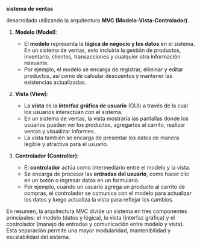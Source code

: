  **sistema de ventas**

desarrollado utilizando la arquitectura **MVC (Modelo-Vista-Controlador)**.

1. **Modelo (Model)**:
    - El **modelo** representa la **lógica de negocio y los datos** en el sistema. En un sistema de ventas, esto incluiría la gestión de productos, inventario, clientes, transacciones y cualquier otra información relevante.
    - Por ejemplo, el modelo se encarga de registrar, eliminar y editar productos, así como de calcular descuentos y mantener las existencias actualizadas.

2. **Vista (View)**:
    - La **vista** es la **interfaz gráfica de usuario** (GUI) a través de la cual los usuarios interactúan con el sistema.
    - En un sistema de ventas, la vista mostraría las pantallas donde los usuarios pueden ver los productos, agregarlos al carrito, realizar ventas y visualizar informes.
    - La vista también se encarga de presentar los datos de manera legible y atractiva para el usuario.

3. **Controlador (Controller)**:
    - El **controlador** actúa como intermediario entre el modelo y la vista.
    - Se encarga de procesar las **entradas del usuario**, como hacer clic en un botón o ingresar datos en un formulario.
    - Por ejemplo, cuando un usuario agrega un producto al carrito de compras, el controlador se comunica con el modelo para actualizar los datos y luego actualiza la vista para reflejar los cambios.

En resumen, la arquitectura MVC divide un sistema en tres componentes principales: el modelo (datos y lógica), la vista (interfaz gráfica) y el controlador (manejo de entradas y comunicación entre modelo y vista). Esta separación permite una mayor modularidad, mantenibilidad y escalabilidad del sistema.



